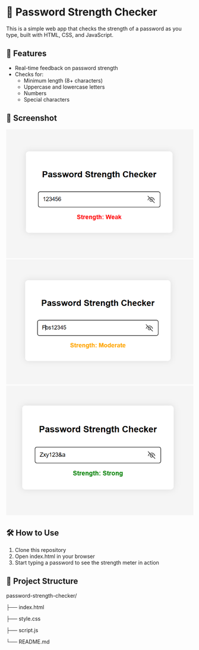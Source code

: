 # 🔐 Password Strength Checker

This is a simple web app that checks the strength of a password as you type, built with HTML, CSS, and JavaScript.

## 🚀 Features

- Real-time feedback on password strength
- Checks for:
  - Minimum length (8+ characters)
  - Uppercase and lowercase letters
  - Numbers
  - Special characters

## 📸 Screenshot

![Screenshot](weakpass.png) 
![Screenshot](moderatepass.png) 
![Screenshot](strongpass.png) 

## 🛠 How to Use

1. Clone this repository
2. Open index.html in your browser
3. Start typing a password to see the strength meter in action

## 📂 Project Structure
 password-strength-checker/
 
├── index.html

├── style.css

├── script.js

└── README.md
